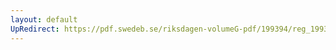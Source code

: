 ```yaml
---
layout: default
UpRedirect: https://pdf.swedeb.se/riksdagen-volumeG-pdf/199394/reg_199394/reg_199394_0055.pdf
---
```

